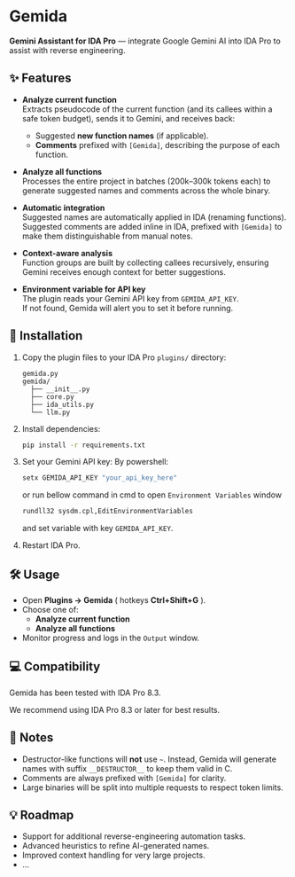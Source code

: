 # Gemida

**Gemini Assistant for IDA Pro** — integrate Google Gemini AI into IDA Pro to assist with reverse engineering.

## ✨ Features

- **Analyze current function**  
  Extracts pseudocode of the current function (and its callees within a safe token budget), sends it to Gemini, and receives back:
  - Suggested **new function names** (if applicable).  
  - **Comments** prefixed with `[Gemida]`, describing the purpose of each function.

- **Analyze all functions**  
  Processes the entire project in batches (200k–300k tokens each) to generate suggested names and comments across the whole binary.

- **Automatic integration**  
  Suggested names are automatically applied in IDA (renaming functions).  
  Suggested comments are added inline in IDA, prefixed with `[Gemida]` to make them distinguishable from manual notes.

- **Context-aware analysis**  
  Function groups are built by collecting callees recursively, ensuring Gemini receives enough context for better suggestions.

- **Environment variable for API key**  
  The plugin reads your Gemini API key from `GEMIDA_API_KEY`.  
  If not found, Gemida will alert you to set it before running.

## 🚀 Installation

1. Copy the plugin files to your IDA Pro `plugins/` directory:
   ```
   gemida.py
   gemida/
     ├── __init__.py
     ├── core.py
     ├── ida_utils.py
     └── llm.py
   ```
2. Install dependencies:
   ```bash
   pip install -r requirements.txt
   ```
3. Set your Gemini API key:
  By powershell:
   ```ps1
   setx GEMIDA_API_KEY "your_api_key_here"
   ```
   or run bellow command in cmd to open `Environment Variables` window
   ```cmd
   rundll32 sysdm.cpl,EditEnvironmentVariables
   ```
   and set variable with key `GEMIDA_API_KEY`.

4. Restart IDA Pro.

## 🛠 Usage

- Open **Plugins → Gemida** ( hotkeys **Ctrl+Shift+G** ).
- Choose one of:
  - **Analyze current function**
  - **Analyze all functions**
- Monitor progress and logs in the `Output` window.

## 💻 Compatibility

Gemida has been tested with IDA Pro 8.3.

We recommend using IDA Pro 8.3 or later for best results.

## 📌 Notes

- Destructor-like functions will **not** use `~`. Instead, Gemida will generate names with suffix `__DESTRUCTOR__` to keep them valid in C.  
- Comments are always prefixed with `[Gemida]` for clarity.  
- Large binaries will be split into multiple requests to respect token limits.

## 💡 Roadmap

- Support for additional reverse-engineering automation tasks.
- Advanced heuristics to refine AI-generated names.
- Improved context handling for very large projects.
- ...

